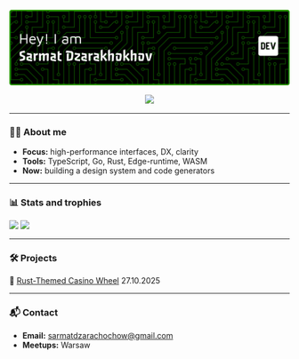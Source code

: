 <!-- Gradient banner (SVG) -->
<p align="center">
  <img src="assets/github-header-banner.png" alt="banner" />
</p>

<!-- Tech icons -->
<p align="center">
  <img src="https://skillicons.dev/icons?i=html,css,js,php,mysql,nodejs,npm,python" />
</p>

---

### 👨‍💻 About me
- **Focus:** high-performance interfaces, DX, clarity  
- **Tools:** TypeScript, Go, Rust, Edge-runtime, WASM  
- **Now:** building a design system and code generators  

---

### 📊 Stats and trophies
  <img src="https://github-readme-stats.vercel.app/api?username=sarmatdzar&show_icons=true&theme=radical" height="165" />
  <img src="https://github-readme-streak-stats.herokuapp.com/?user=sarmatdzar&theme=radical" height="165" />


---

### 🛠 Projects
🎰 [Rust-Themed Casino Wheel](https://github.com/sarmatdzar/rust-roulette) 27.10.2025

---

### 📬 Contact
- **Email:** sarmatdzarachochow@gmail.com
- **Meetups:** Warsaw
